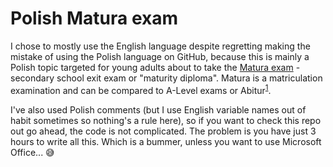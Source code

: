 # Polish Matura exam

I chose to mostly use the English language despite regretting making the mistake of using the Polish language on GitHub, because this is mainly a Polish topic targeted for young adults about to take the [Matura exam](https://en.wikipedia.org/wiki/Matura) - secondary school exit exam or "maturity diploma". Matura is a matriculation examination and can be compared to A-Level exams or Abitur<sup>[1](https://en.wikipedia.org/wiki/Matura)</sup>.

I've also used Polish comments (but I use English variable names out of habit sometimes so nothing's a rule here), so if you want to check this repo out go ahead, the code is not complicated. The problem is you have just 3 hours to write all this. Which is a bummer, unless you want to use Microsoft Office... :sweat_smile:
